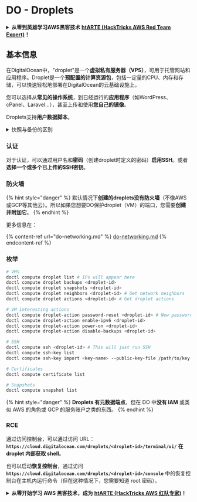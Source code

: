 # DO - Droplets

<details>

<summary><strong>从零到英雄学习AWS黑客技术</strong> <a href="https://training.hacktricks.xyz/courses/arte"><strong>htARTE (HackTricks AWS Red Team Expert)</strong></a><strong>！</strong></summary>

支持HackTricks的其他方式：

* 如果您想在**HackTricks中看到您的公司广告**或**下载HackTricks的PDF**，请查看[**订阅计划**](https://github.com/sponsors/carlospolop)！
* 获取[**官方PEASS & HackTricks商品**](https://peass.creator-spring.com)
* 发现[**PEASS家族**](https://opensea.io/collection/the-peass-family)，我们独家的[**NFTs系列**](https://opensea.io/collection/the-peass-family)
* **加入** 💬 [**Discord群组**](https://discord.gg/hRep4RUj7f) 或 [**telegram群组**](https://t.me/peass) 或在 **Twitter** 🐦 上**关注**我 [**@carlospolopm**](https://twitter.com/carlospolopm)**。**
* **通过向** [**HackTricks**](https://github.com/carlospolop/hacktricks) 和 [**HackTricks Cloud**](https://github.com/carlospolop/hacktricks-cloud) github仓库提交PR来分享您的黑客技巧。**

</details>

## 基本信息

在DigitalOcean中，"droplet"是一个**虚拟私有服务器（VPS）**，可用于托管网站和应用程序。Droplet是一个**预配置的计算资源包**，包括一定量的CPU、内存和存储，可以快速轻松地部署在DigitalOcean的云基础设施上。

您可以选择从**常见的操作系统**，到已经运行的**应用程序**（如WordPress、cPanel、Laravel...），甚至上传和使用**您自己的镜像**。

Droplets支持**用户数据脚本**。

<details>

<summary>快照与备份的区别</summary>

在DigitalOcean中，快照是Droplet磁盘的时间点副本。它捕获了快照拍摄时Droplet磁盘的状态，包括操作系统、已安装的应用程序以及磁盘上的所有文件和数据。

快照可用于创建与原始Droplet配置相同的新Droplets，或者用于将Droplet恢复到拍摄快照时的状态。快照存储在DigitalOcean的对象存储服务上，它们是增量的，这意味着只存储自上次快照以来的更改。这使得它们使用起来高效且存储成本效益高。

另一方面，备份是Droplet的完整副本，包括操作系统、已安装的应用程序、文件和数据，以及Droplet的设置和元数据。备份通常按照规律的时间表执行，并且它们捕获特定时间点的Droplet的整个状态。

与快照不同，备份以压缩和加密的格式存储，并且它们被转移到DigitalOcean的基础设施之外的远程位置进行安全保存。这使得备份成为理想的灾难恢复解决方案，因为它们提供了可以在数据丢失或其他灾难性事件中恢复的Droplet的完整副本。

总结来说，快照是Droplet磁盘的时间点副本，而备份是包括其设置和元数据的Droplet的完整副本。快照存储在DigitalOcean的对象存储服务上，而备份则转移到DigitalOcean的基础设施之外的远程位置。快照和备份都可以用来恢复Droplet，但快照使用和存储更高效，而备份为灾难恢复提供了更全面的备份解决方案。

</details>

### 认证

对于认证，可以通过用户名和**密码**（创建droplet时定义的密码）**启用SSH**。或者**选择一个或多个已上传的SSH密钥**。

### 防火墙

{% hint style="danger" %}
默认情况下**创建的droplets没有防火墙**（不像AWS或GCP等其他云）。所以如果您想要DO保护droplet（VM）的端口，您需要**创建并附加它**。
{% endhint %}

更多信息在：

{% content-ref url="do-networking.md" %}
[do-networking.md](do-networking.md)
{% endcontent-ref %}

### 枚举
```bash
# VMs
doctl compute droplet list # IPs will appear here
doctl compute droplet backups <droplet-id>
doctl compute droplet snapshots <droplet-id>
doctl compute droplet neighbors <droplet-id> # Get network neighbors
doctl compute droplet actions <droplet-id> # Get droplet actions

# VM interesting actions
doctl compute droplet-action password-reset <droplet-id> # New password is emailed to the user
doctl compute droplet-action enable-ipv6 <droplet-id>
doctl compute droplet-action power-on <droplet-id>
doctl compute droplet-action disable-backups <droplet-id>

# SSH
doctl compute ssh <droplet-id> # This will just run SSH
doctl compute ssh-key list
doctl compute ssh-key import <key-name> --public-key-file /path/to/key.pub

# Certificates
doctl compute certificate list

# Snapshots
doctl compute snapshot list
```
{% hint style="danger" %}
**Droplets 有元数据端点**，但在 DO 中**没有 IAM** 或类似 AWS 的角色或 GCP 的服务账户之类的东西。
{% endhint %}

### RCE

通过访问控制台，可以通过访问 URL：**`https://cloud.digitalocean.com/droplets/<droplet-id>/terminal/ui/`** **在 droplet 内部获取 shell**。

也可以启动**恢复控制台**，通过访问 **`https://cloud.digitalocean.com/droplets/<droplet-id>/console`** 中的恢复控制台在主机内运行命令（但在这种情况下，您需要知道 root 密码）。

<details>

<summary><strong>从零开始学习 AWS 黑客技术，成为</strong> <a href="https://training.hacktricks.xyz/courses/arte"><strong>htARTE (HackTricks AWS 红队专家)</strong></a><strong>！</strong></summary>

支持 HackTricks 的其他方式：

* 如果您想在 HackTricks 中看到您的**公司广告**或**下载 HackTricks 的 PDF**，请查看[**订阅计划**](https://github.com/sponsors/carlospolop)！
* 获取[**官方 PEASS & HackTricks 商品**](https://peass.creator-spring.com)
* 发现[**PEASS 家族**](https://opensea.io/collection/the-peass-family)，我们独家的[**NFT 集合**](https://opensea.io/collection/the-peass-family)
* **加入** 💬 [**Discord 群组**](https://discord.gg/hRep4RUj7f) 或 [**telegram 群组**](https://t.me/peass) 或在 **Twitter** 🐦 上**关注**我 [**@carlospolopm**](https://twitter.com/carlospolopm)**。**
* **通过向** [**HackTricks**](https://github.com/carlospolop/hacktricks) 和 [**HackTricks Cloud**](https://github.com/carlospolop/hacktricks-cloud) github 仓库提交 PR 来分享您的黑客技巧。

</details>
